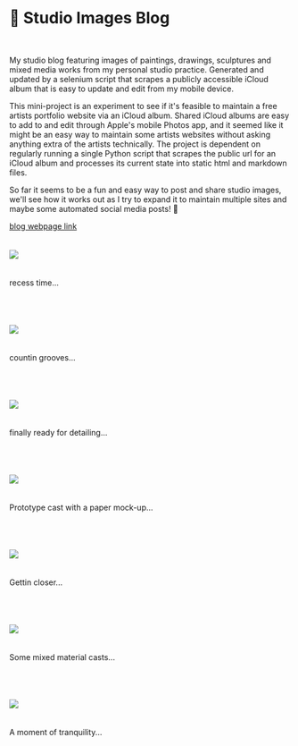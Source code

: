 <br>
<h1 style="margin-top: 20px; margin-bottom: 50px" >🌱 Studio Images Blog</h1>
<p> My studio blog featuring images of paintings, drawings, sculptures and mixed media works from my personal studio practice. Generated and updated by a selenium script that scrapes a publicly accessible iCloud album that is easy to update and edit from my mobile device.</p>
<p>This mini-project is an experiment to see if it's feasible to maintain a free artists portfolio website via an iCloud album. Shared iCloud albums are easy to add to and edit through Apple's mobile Photos app, and it seemed like it might be an easy way to maintain some artists websites without asking anything extra of the artists technically. The project is dependent on regularly running a single Python script that scrapes the public url for an iCloud album and processes its current state into static html and markdown files.</p>
<p>So far it seems to be a fun and easy way to post and share studio images, we'll see how it works out as I try to expand it to maintain multiple sites and maybe some automated social media posts! 🤞</p>

[blog webpage link](tombetthauser.github.io/studio_blog)
<br>
<br>
<br>
<img style="max-width: 500px; margin-bottom: 20px" src="https://cvws.icloud-content.com/S/AbjDnPT4gkojdj-EESS_38NzCtph/IMG_0008.JPG?o=AtTsKIACA676F92HIvwuaIrdCQP1VHBHAVzBs_jREhJN&v=1&z=https%3A%2F%2Fp50-content.icloud.com%3A443&x=1&a=CAog7Jw2FcGJ96hbUrDIRUm5t_AKApC3HaH5uXxEFFTg0LESZRDWwpHPkS8Y1tmk1JEvIgEAUgRzCtphaiX_h8AOBGRvWNOcCBXzmk84awu8JNT0p_KQtYd81fSojO9_VBT6ciVLsCZvbe5Pe1f2w9bshKLWlPCIwAc4_gz0KdDL3bbwOdHTdu8x&e=1619647868&r=7f0f76d8-ac99-4646-8d5b-f07c7d816c7f-12&s=7u28rh6ZHDsrjOuOg5OK1cjIjmk">
<p style="margin-bottom: 50px">recess time...</p><br>
<img style="max-width: 500px; margin-bottom: 20px" src="https://cvws.icloud-content.com/S/Ab2Rgwdj3BOyQCD6_z3tgJnXCW9f/IMG_0007.JPG?o=AglTg-q9ipEv7OgfwBPozzhdRvkhWqGTNsM1iwU7I1Gf&v=1&z=https%3A%2F%2Fp50-content.icloud.com%3A443&x=1&a=CAogSSZE1phk572edS-DdhZmLzJ6rQdccYwmdVUWtTbzpgcSZRDTm5LPkS8Y07Kl1JEvIgEAUgTXCW9faiUk6NLCWSIa0V67UMUZhtGukm1uNvqz6ZnuonrHokrQ39Id5MF1ciWj5jybFBDDXNUOIb6pbiYX131OcLFSsLmwA1kz-vyFZIOCSUHB&e=1619647879&r=3d22c009-eb9c-4e88-b767-abc17ca0a53d-13&s=h-HygGu61nQsyHoHnyl6pIqY2KU">
<p style="margin-bottom: 50px">countin grooves...</p><br>
<img style="max-width: 500px; margin-bottom: 20px" src="https://cvws.icloud-content.com/S/AZ2UbOfx7JNXsokq4V1KmmypyA1y/IMG_0005.JPG?o=AofSUiq1O4WHb4p8lU2_h6IjxPbTjVORR82X1-HybANJ&v=1&z=https%3A%2F%2Fp50-content.icloud.com%3A443&x=1&a=CAogfvhwH8x72HLi4LOLWvVrz8jGRqm0VB7dfZn1jsmkh6YSZRDM6pLPkS8YzIGm1JEvIgEAUgSpyA1yaiU1TKOypx91QppNZtahBMm0uhR2o_8vXqW_uXV2MtIJ4qT1WjmFciUmQ3bHrccU_F6XLt9fLCiS2JWoAI-UcQkhKiDWUXFBcSPowASp&e=1619647889&r=4316c4d9-498a-46b7-9c88-10b0e2ef6620-9&s=e8FGPFz-oid2J_81KhdzQtrj1LE">
<p style="margin-bottom: 50px">finally ready for detailing...</p><br>
<img style="max-width: 500px; margin-bottom: 20px" src="https://cvws.icloud-content.com/S/ARYHXiQ_u95UtId_A9uIFwlLQCCv/IMG_0004.JPG?o=Ah8TI7zTeRSWnoq0PcC7l6jesjjCjGWEF9U3mCbp8Hyu&v=1&z=https%3A%2F%2Fp50-content.icloud.com%3A443&x=1&a=CAog7H-pAYreSEu8xDI15K0lO-ZKZ2VsBXpIGWPSVoRji0cSZRCUvZPPkS8YlNSm1JEvIgEAUgRLQCCvaiWTxkCruI-ZFCqN8Rke2WhUXjiYN4-Fo1CpOxQwiu5IxTYBZEeyciU_f3LrCRSHPLBfPrrPW-OVItLN8wnlzVjUItMyJRMMK31oHHPZ&e=1619647900&r=3109fc21-6456-413f-8d1e-01d00c2601e3-13&s=QR_hM4FbGsNs9BAkPG9-4MhakWQ">
<p style="margin-bottom: 50px">Prototype cast with a paper mock-up...</p><br>
<img style="max-width: 500px; margin-bottom: 20px" src="https://cvws.icloud-content.com/S/AZZNIkmeOWgJ6ZMJ_zgoTYPOLUK4/IMG_0003.JPG?o=AirKanlzFJH70IFbjxOnOu-0fjHddguLvJN0VcUImrnm&v=1&z=https%3A%2F%2Fp50-content.icloud.com%3A443&x=1&a=CAogDJ3ye3leyPYG3vbsV1zaZUyczTJ33oKwnjxENewXoUYSZRCzmpTPkS8Ys7Gn1JEvIgEAUgTOLUK4aiWeDrDOj2BaoK5kSbH6tv1oa6PAX3jttr2hepJZQGAlnPVe43YCciWAMiVQ3XRBOqutSiDMsgU4Fq0bJAA7Y6UOFyI2sl2NpbOurDVd&e=1619647912&r=0c639a8d-5617-40ae-aba0-43c76ec0043d-14&s=8XM_grOyvNSRfd0VbVbgJ3wI27c">
<p style="margin-bottom: 50px">Gettin closer...</p><br>
<img style="max-width: 500px; margin-bottom: 20px" src="https://cvws.icloud-content.com/S/AZddQ0gIKPDcUbuK46WbwybMgyqZ/IMG_0002.JPG?o=Ag1Gd6qjnAl3x-RHXI-SsfhIv6vLYRo1454XkAPs18x4&v=1&z=https%3A%2F%2Fp50-content.icloud.com%3A443&x=1&a=CAogckVm8HGPmw-ahZrC8QxFYL_KQDeMpBBUv4W8hX7PtbYSZRDW6JTPkS8Y1v-n1JEvIgEAUgTMgyqZaiVg6nBdZmZChIKumKjGVhkTV1ae47S11ZO4MKf0dubuyeta7M5dciX182-Wh6dO_7EkSjjjpkqi8pIaAC2UlRqmy2gYhXOdzbogLEZ9&e=1619647922&r=80eaf2a9-a3bb-4a4b-89a7-3ba546b769ba-12&s=8-EpS7Iwy9KSt8ZQfYGRHMiJgwc">
<p style="margin-bottom: 50px">Some mixed material casts...</p><br>
<img style="max-width: 500px; margin-bottom: 20px" src="https://cvws.icloud-content.com/S/AS6Y8AqWDe9c8VFV5JLBhvDuqHmR/IMG_0001.JPG?o=An-KnnPKeS_nyVGz0wy6_BptHlUxCoc_DPbn-xtUukjy&v=1&z=https%3A%2F%2Fp50-content.icloud.com%3A443&x=1&a=CAogeD3ennkxqu7dkZ5QLCjWLGlAKssXiNryy6IPH1EjlDESZRDuv5XPkS8Y7tao1JEvIgEAUgTuqHmRaiVtK8dGFDp_a6tXZvqXjLfKhbshYseT6MoXjMDcIte_6ryqSg5JciXqGZbCE27ecSMEXoTxIp_FEb4lrn4QWc3oCGigxs420_kvAkLq&e=1619647933&r=219a70bd-b28c-4baf-9547-807f16b95487-13&s=bNJhgh9tSmrnXaFvdVR_ZjCCy0o">
<p style="margin-bottom: 50px">A moment of tranquility...</p><br>